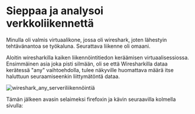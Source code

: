 # Sieppaa ja analysoi verkkoliikennettä

Minulla oli valmis virtuaalikone, jossa oli wireshark, joten lähestyin tehtävänantoa se työkaluna.
Seurattava liikenne oli omaani.

Aloitin wiresharkilla kaiken liikennöintitiedon keräämisen virtuaalisessiossa. Ensimmäinen asia joka pisti silmään, oli se että Wiresharkilla dataa kerätessä "any" vaihtoehdolla, tulee näkyville huomattava määrä itse haluttuun seuraamiseenkin liittymätöntä dataa.

![wireshark_any_serveriliikennöintiä](https://github.com/user-attachments/assets/d68962c9-742a-41aa-a736-741915d5c7d2)


Tämän jälkeen avasin selaimeksi firefoxin ja kävin seuraavilla kolmella sivulla: 
